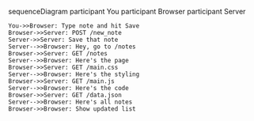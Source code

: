 sequenceDiagram
    participant You
    participant Browser
    participant Server

    You->>Browser: Type note and hit Save
    Browser->>Server: POST /new_note
    Server->>Server: Save that note
    Server-->>Browser: Hey, go to /notes
    Browser->>Server: GET /notes
    Server-->>Browser: Here's the page
    Browser->>Server: GET /main.css
    Server-->>Browser: Here's the styling
    Browser->>Server: GET /main.js  
    Server-->>Browser: Here's the code
    Browser->>Server: GET /data.json
    Server-->>Browser: Here's all notes
    Browser->>Browser: Show updated list
    